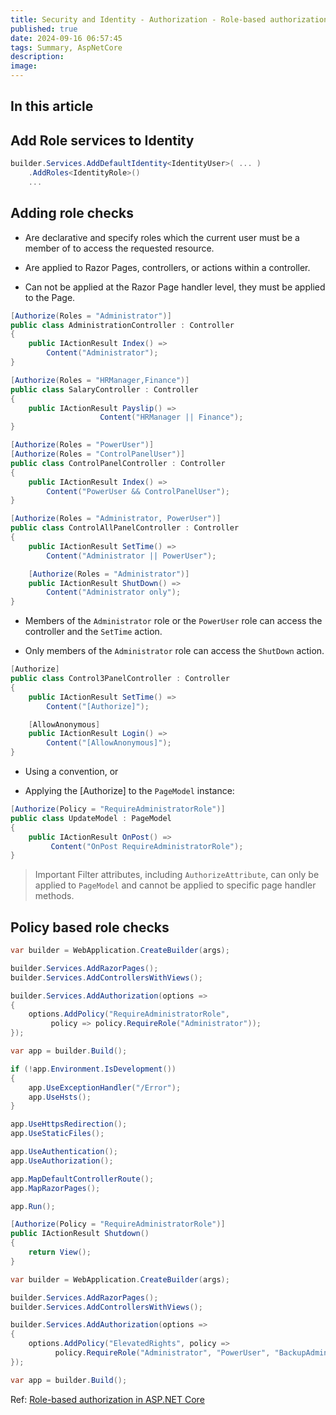 ```yaml
---
title: Security and Identity - Authorization - Role-based authorization
published: true
date: 2024-09-16 06:57:45
tags: Summary, AspNetCore
description: 
image:
---
```


## In this article

## Add Role services to Identity

```csharp
builder.Services.AddDefaultIdentity<IdentityUser>( ... )
    .AddRoles<IdentityRole>()
    ...
```

## Adding role checks

 - Are declarative and specify roles which the current user must be a member of to access the requested resource.

 - Are applied to Razor Pages, controllers, or actions within a controller.

 - Can not be applied at the Razor Page handler level, they must be applied to the Page.

```csharp
[Authorize(Roles = "Administrator")]
public class AdministrationController : Controller
{
    public IActionResult Index() =>
        Content("Administrator");
}
```

```csharp
[Authorize(Roles = "HRManager,Finance")]
public class SalaryController : Controller
{
    public IActionResult Payslip() =>
                    Content("HRManager || Finance");
}
```

```csharp
[Authorize(Roles = "PowerUser")]
[Authorize(Roles = "ControlPanelUser")]
public class ControlPanelController : Controller
{
    public IActionResult Index() =>
        Content("PowerUser && ControlPanelUser");
}
```

```csharp
[Authorize(Roles = "Administrator, PowerUser")]
public class ControlAllPanelController : Controller
{
    public IActionResult SetTime() =>
        Content("Administrator || PowerUser");

    [Authorize(Roles = "Administrator")]
    public IActionResult ShutDown() =>
        Content("Administrator only");
}
```

 - Members of the ```Administrator``` role or the ```PowerUser``` role can access the controller and the ```SetTime``` action.

 - Only members of the ```Administrator``` role can access the ```ShutDown``` action.

```csharp
[Authorize]
public class Control3PanelController : Controller
{
    public IActionResult SetTime() =>
        Content("[Authorize]");

    [AllowAnonymous]
    public IActionResult Login() =>
        Content("[AllowAnonymous]");
}
```

 - Using a convention, or

 - Applying the [Authorize] to the ```PageModel``` instance:

```csharp
[Authorize(Policy = "RequireAdministratorRole")]
public class UpdateModel : PageModel
{
    public IActionResult OnPost() =>
         Content("OnPost RequireAdministratorRole");
}
```

> Important
Filter attributes, including ```AuthorizeAttribute```, can only be applied to ```PageModel``` and cannot be applied to specific page handler methods.

## Policy based role checks

```csharp
var builder = WebApplication.CreateBuilder(args);

builder.Services.AddRazorPages();
builder.Services.AddControllersWithViews();

builder.Services.AddAuthorization(options =>
{
    options.AddPolicy("RequireAdministratorRole",
         policy => policy.RequireRole("Administrator"));
});

var app = builder.Build();

if (!app.Environment.IsDevelopment())
{
    app.UseExceptionHandler("/Error");
    app.UseHsts();
}

app.UseHttpsRedirection();
app.UseStaticFiles();

app.UseAuthentication();
app.UseAuthorization();

app.MapDefaultControllerRoute();
app.MapRazorPages();

app.Run();
```

```csharp
[Authorize(Policy = "RequireAdministratorRole")]
public IActionResult Shutdown()
{
    return View();
}
```

```csharp
var builder = WebApplication.CreateBuilder(args);

builder.Services.AddRazorPages();
builder.Services.AddControllersWithViews();

builder.Services.AddAuthorization(options =>
{
    options.AddPolicy("ElevatedRights", policy =>
          policy.RequireRole("Administrator", "PowerUser", "BackupAdministrator"));
});

var app = builder.Build();
```

Ref: [Role-based authorization in ASP.NET Core](https://learn.microsoft.com/en-us/aspnet/core/security/authorization/roles?view=aspnetcore-8.0)